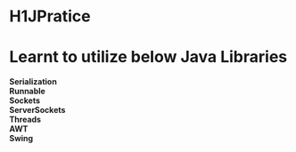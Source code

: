 # H1JPratice

<h1>Learnt to utilize below Java Libraries</h1>

<b>Serialization</b></br>
<b>Runnable</b></br>
<b>Sockets</b></br>
<b>ServerSockets</b></br>
<b>Threads</b></br>
<b>AWT</b></br>
<b>Swing</b></br>
